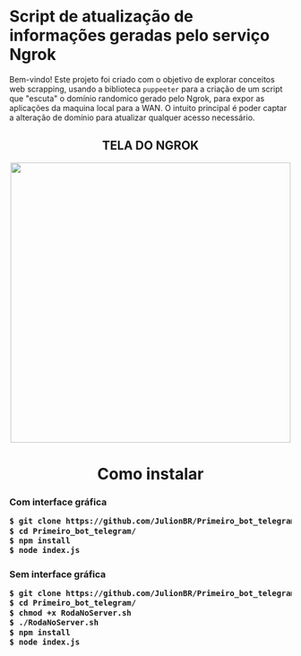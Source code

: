 # Script de atualização de informações geradas pelo serviço Ngrok

Bem-vindo! Este projeto foi criado com o objetivo de explorar conceitos web scrapping, usando a biblioteca `puppeeter` para a criação de um script que "escuta" o domínio randomico gerado pelo Ngrok, para expor as aplicações da maquina local para a WAN. O intuito principal é poder captar a alteração de domínio para atualizar qualquer acesso necessário.

<div align="center">
<h2>TELA DO NGROK</h2>
<img src="https://media.discordapp.net/attachments/1013591689715261502/1133847699683283076/image-2.png?width=900&height=569" width="500px"/>
</div>


<h1 align="center">Como instalar</h1>

<h3>Com interface gráfica</3>

```bash
$ git clone https://github.com/JulionBR/Primeiro_bot_telegram.git
$ cd Primeiro_bot_telegram/
$ npm install
$ node index.js
```

<h3>Sem interface gráfica</3>

```bash
$ git clone https://github.com/JulionBR/Primeiro_bot_telegram.git
$ cd Primeiro_bot_telegram/
$ chmod +x RodaNoServer.sh
$ ./RodaNoServer.sh
$ npm install
$ node index.js
```